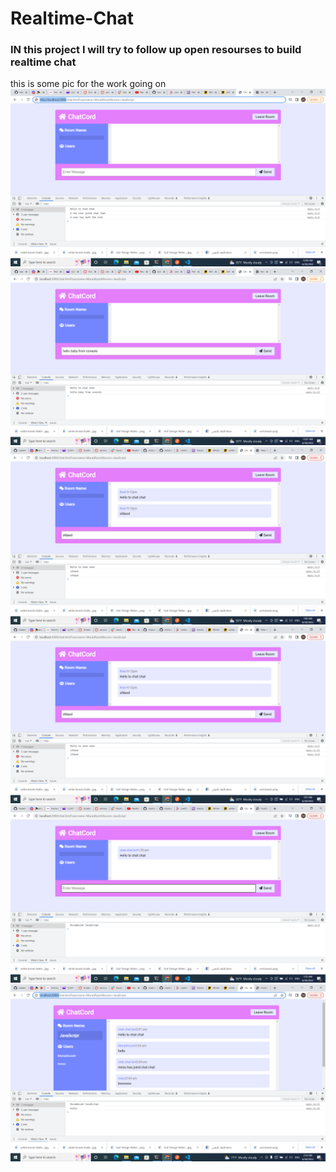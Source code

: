 # Realtime-Chat
### IN this project I will try to follow up open resourses to build realtime chat 
this is some pic for the work going on 
![link](./public/image/Screenshot%20(332).png)
![link](./public/image/Screenshot%20(333).png)
![link](./public/image/Screenshot%20(334).png)
![link](./public/image/Screenshot%20(335).png)
![link](./public/image/Screenshot%20(336).png)
![link](./public/image/Screenshot%20(337).png)